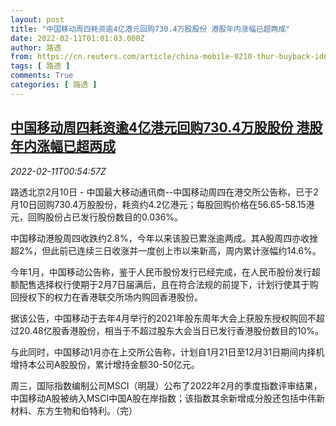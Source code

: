 ```yaml
---
layout: post
title: "中国移动周四耗资逾4亿港元回购730.4万股股份 港股年内涨幅已超两成"
date: 2022-02-11T01:01:03.000Z
author: 路透
from: https://cn.reuters.com/article/china-mobile-0210-thur-buyback-idCNKBS2KG01H
tags: [ 路透 ]
comments: True
categories: [ 路透 ]
---
```

<!--1644541263000-->
[中国移动周四耗资逾4亿港元回购730.4万股股份 港股年内涨幅已超两成](https://cn.reuters.com/article/china-mobile-0210-thur-buyback-idCNKBS2KG01H)
------

<div>
<div><i>2022-02-11T00:54:57Z</i></div><p>路透北京2月10日 - 中国最大移动通讯商--中国移动周四在港交所公告称，已于2月10日回购730.4万股股份，耗资约4.2亿港元；每股回购价格在56.65-58.15港元，回购股份占已发行股份数目的0.036%。</p><p>中国移动港股周四收跌约2.8%，今年以来该股已累涨逾两成。其A股周四亦收挫超2%，但此前已连续三日收涨并一度创上市以来新高，周内累计涨幅约14.6%。</p><p>今年1月，中国移动公告称，鉴于人民币股份发行已经完成，在人民币股份发行超额配售选择权行使期于2月7日届满后，且在符合法规的前提下，计划行使其于购回授权下的权力在香港联交所场内购回香港股份。</p><p>据该公告，中国移动于去年4月举行的2021年股东周年大会上获股东授权购回不超过20.48亿股香港股份，相当于不超过股东大会当日已发行香港股份数目的10%。</p><p>与此同时，中国移动1月亦在上交所公告称，计划自1月21日至12月31日期间内择机增持本公司A股股份，累计增持金额30-50亿元。</p><p>周三，国际指数编制公司MSCI（明晟）公布了2022年2月的季度指数评审结果，中国移动A股被纳入MSCI中国A股在岸指数；该指数其余新增成分股还包括中伟新材料、东方生物和伯特利。（完）</p>
</div>
